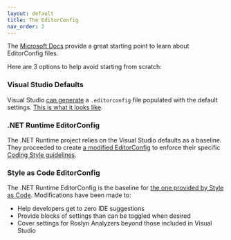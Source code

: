 ```yaml
---
layout: default
title: The EditorConfig
nav_order: 2
---
```


The [Microsoft Docs](https://docs.microsoft.com/visualstudio/ide/create-portable-custom-editor-options) provide a great starting point to learn about EditorConfig files.

Here are 3 options to help avoid starting from scratch:

### Visual Studio Defaults

Visual Studio [can generate](https://docs.microsoft.com/visualstudio/ide/create-portable-custom-editor-options?view=vs-2019#add-and-remove-editorconfig-files) a `.editorconfig` file populated with the default settings. [This is what it looks like](https://github.com/kmgallahan/Style-as-Code/blob/master/editorconfig/.editorconfig_VisualStudioDefaults.md).

### .NET Runtime EditorConfig

The .NET Runtime project relies on the Visual Studio defaults as a baseline. They proceeded to create [a modified EditorConfig](https://github.com/dotnet/runtime/blob/master/.editorconfig) to enforce their specific [Coding Style guidelines](https://github.com/dotnet/runtime/blob/master/docs/coding-guidelines/coding-style.md).

### Style as Code EditorConfig

The .NET Runtime EditorConfig is the baseline for [the one provided by Style as Code](https://github.com/kmgallahan/Style-as-Code/blob/master/editorconfig/.editorconfig). Modifications have been made to:

* Help developers get to zero IDE suggestions
* Provide blocks of settings than can be toggled when desired
* Cover settings for Roslyn Analyzers beyond those included in Visual Studio
